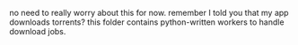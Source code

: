 no need to really worry about this for now. 
remember I told you that my app downloads torrents? 
this folder contains python-written workers to handle download jobs.